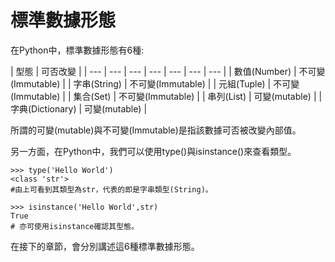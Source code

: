 # 標準數據形態

在Python中，標準數據形態有6種:

| 型態 | 可否改變 |
| --- | --- | --- | --- | --- | --- | --- |
| 數值\(Number\) | 不可變\(Immutable\) |
| 字串\(String\) | 不可變\(Immutable\) |
| 元組\(Tuple\) | 不可變\(Immutable\) |
| 集合\(Set\) | 不可變\(Immutable\) |
| 串列\(List\) | 可變\(mutable\) |
| 字典\(Dictionary\) | 可變\(mutable\) |

所謂的可變\(mutable\)與不可變\(Immutable\)是指該數據可否被改變內部值。  
  
另一方面，在Python中，我們可以使用type\(\)與isinstance\(\)來查看類型。

```text
>>> type('Hello World')
<class 'str'>
#由上可看到其類型為str，代表的即是字串類型(String)。

>>> isinstance('Hello World',str)
True
# 亦可使用isinstance確認其型態。
```

在接下的章節，會分別講述這6種標準數據形態。

